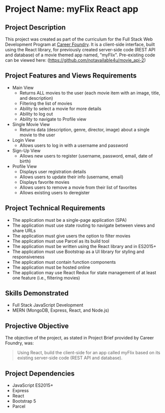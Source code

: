 # Project Name: myFlix React app

## Project Description
This project was created as part of the curriculum for the Full Stack Web Development Program at [Career Foundry](https://careerfoundry.com/en/courses/become-a-web-developer/). It is a client-side interface, built using the React library, for previously created server-side code (REST API and database) of a movie themed app named, "myFlix".
Pre-existing code can be viewed here: (https://github.com/notavailable4u/movie_api-2)

## Project Features and Views Requirements
+ Main View
  - Returns ALL movies to the user (each movie item with an image, title, and description)
  - Filtering the list of movies
  - Ability to select a movie for more details
  - Ability to log out
  - Ability to navigate to Profile view
+ Single Movie View
  - Returns data (description, genre, director, image) about a single movie to the user
+ Login View 
  - Allows users to log in with a username and password
+ Sign-Up View
  - Allows new users to register (username, password, email, date of birth)
+ Profile View
  - Displays user registration details
  - Allows users to update their info (username, email)
  - Displays favorite movies
  - Allows users to remove a movie from their list of favorites
  - Allows existing users to deregister

## Project Technical Requirements
+ The application must be a single-page application (SPA)
+ The application must use state routing to navigate between views and share URLs
+ The application must give users the option to filter movies
+ The application must use Parcel as its build tool
+ The application must be written using the React library and in ES2015+
+ The application must use Bootstrap as a UI library for styling and responsiveness
+ The application must contain function components
+ The application must be hosted online
+ The application may use React Redux for state management of at least one feature (i.e.,
filtering movies)

## Skills Demonstrated
+ Full Stack JavaScript Development
+ MERN (MongoDB, Express, React, and Node.js)

## Projective Objective
The objective of the project, as stated in Project Brief provided by Career Foundry, was: 
>Using React, build the client-side for an app called myFlix based on its existing server-side code (REST API and database).


## Project Dependencies 
+ JavaScript ES2015+
+ Express
+ React
+ Bootstrap 5
+ Parcel
